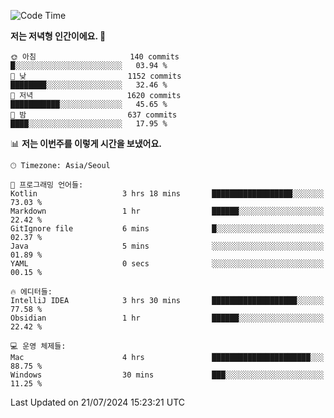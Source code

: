   <!--START_SECTION:waka-->
![Code Time](http://img.shields.io/badge/Code%20Time-424%20hrs%2016%20mins-blue)

**저는 저녁형 인간이에요. 🦉** 

```text
🌞 아침                     140 commits         █░░░░░░░░░░░░░░░░░░░░░░░░   03.94 % 
🌆 낮　                     1152 commits        ████████░░░░░░░░░░░░░░░░░   32.46 % 
🌃 저녁                     1620 commits        ███████████░░░░░░░░░░░░░░   45.65 % 
🌙 밤　                     637 commits         ████░░░░░░░░░░░░░░░░░░░░░   17.95 % 
```


📊 **저는 이번주를 이렇게 시간을 보냈어요.** 

```text
🕑︎ Timezone: Asia/Seoul

💬 프로그래밍 언어들: 
Kotlin                   3 hrs 18 mins       ██████████████████░░░░░░░   73.03 % 
Markdown                 1 hr                ██████░░░░░░░░░░░░░░░░░░░   22.42 % 
GitIgnore file           6 mins              █░░░░░░░░░░░░░░░░░░░░░░░░   02.37 % 
Java                     5 mins              ░░░░░░░░░░░░░░░░░░░░░░░░░   01.89 % 
YAML                     0 secs              ░░░░░░░░░░░░░░░░░░░░░░░░░   00.15 % 

🔥 에디터들: 
IntelliJ IDEA            3 hrs 30 mins       ███████████████████░░░░░░   77.58 % 
Obsidian                 1 hr                ██████░░░░░░░░░░░░░░░░░░░   22.42 % 

💻 운영 체제들: 
Mac                      4 hrs               ██████████████████████░░░   88.75 % 
Windows                  30 mins             ███░░░░░░░░░░░░░░░░░░░░░░   11.25 % 
```


 Last Updated on 21/07/2024 15:23:21 UTC
<!--END_SECTION:waka-->
